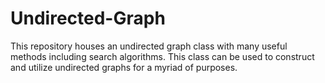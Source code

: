 # Undirected-Graph
This repository houses an undirected graph class with many useful methods including search algorithms. This class can be used to construct and utilize undirected graphs for a myriad of purposes.
